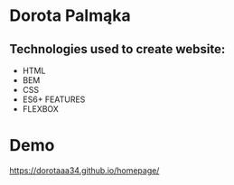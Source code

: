 # Dorota Palmąka

## Technologies used to create website:
- HTML
- BEM
- CSS
- ES6+ FEATURES
- FLEXBOX


# Demo


https://dorotaaa34.github.io/homepage/
